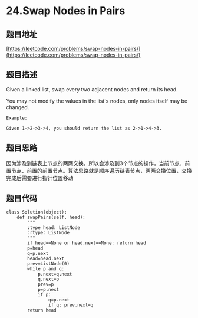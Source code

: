 24.Swap Nodes in Pairs
======================

题目地址
-------
[https://leetcode.com/problems/swap-nodes-in-pairs/](https://leetcode.com/problems/swap-nodes-in-pairs/)

题目描述
-------

Given a linked list, swap every two adjacent nodes and return its head.

You may not modify the values in the list's nodes, only nodes itself may be changed.

```
Example:

Given 1->2->3->4, you should return the list as 2->1->4->3.
```

题目思路
-------
因为涉及到链表上节点的两两交换，所以会涉及到3个节点的操作，当前节点、前置节点、前置的前置节点。算法思路就是顺序遍历链表节点，两两交换位置，交换完成后需要进行指针位置移动


题目代码
-------

```
class Solution(object):
    def swapPairs(self, head):
        """
        :type head: ListNode
        :rtype: ListNode
        """
        if head==None or head.next==None: return head
        p=head
        q=p.next
        head=head.next
        prev=ListNode(0)
        while p and q:
            p.next=q.next
            q.next=p
            prev=p
            p=p.next
            if p: 
                q=p.next
                if q: prev.next=q
        return head 
            
```
